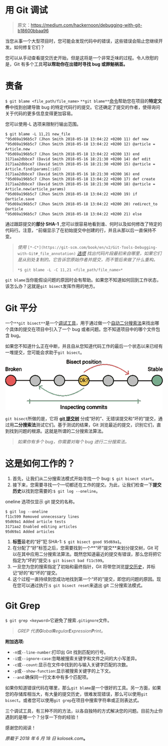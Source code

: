 # 用 Git 调试

> 原文：<https://medium.com/hackernoon/debugging-with-git-b18600bbaa96>

当您从事一个大型项目时，您可能会发现代码中的错误，这些错误会阻止您继续开发。如何修复它们？

您可以从手动查看提交历史开始，但是这将是一个非常乏味的过程。令人欣慰的是，Git 有多个工具**可以帮助你在出错时寻找 bug 或罪魁祸首。**

# 责备

`$ git blame <file_path/file_name>`
`**git blame**`[命令](https://kolosek.com/git-commands-tutorial-part2/)帮助您在项目的**特定文件**中找到创建导致 bug 的特定代码行的提交。它还确定了提交的作者，使得询问关于代码的更多信息变得更加容易。

您可以使用-L 选项来限制行输出范围。

```
$ git blame -L 11,21 new_file
^95d69a196b5c7 (Jhon Smith 2018-05-18 13:04:22 +0200 11) def new ^95d69a196b5c7 (Jhon Smith 2018-05-18 13:04:22 +0200 12) @article =
Article.new
^95d69a196b5c7 (Jhon Smith 2018-05-18 13:04:22 +0200 13) end 3171aa2dbbce7 (David Smith 2018-05-16 18:21:30 +0200 14) def edit 3171aa2dbbce7 (David Smith 2018-05-16 18:21:30 +0200 15) @article = Article.find(params[:id])
3171aa2dbbce7 (David Smith 2018-05-16 18:21:30 +0200 16) end ^95d69a196b5c7 (Jhon Smith 2018-05-18 13:04:22 +0200 17) def create 3171aa2dbbce7 (David Smith 2018-05-16 18:21:30 +0200 18) @article = Article.new(article_params)
^95d69a196b5c7 (Jhon Smith 2018-05-18 13:04:22 +0200 19) if @article.save
^95d69a196b5c7 (Jhon Smith 2018-05-18 13:04:22 +0200 20) redirect_to @article
^95d69a196b5c7 (Jhon Smith 2018-05-18 13:04:22 +0200 21) else
```

通过跟踪提交的**部分 SHA-1** ,您可以很容易地看到谁、何时以及如何修改了特定的代码行。注意，`^`前缀显示了在初始提交中创建的行，并且从那以后一直保持不变。

> *使用* `[*-C*](https://git-scm.com/book/en/v2/Git-Tools-Debugging-with-Git#_file_annotation)` [*选项*](https://git-scm.com/book/en/v2/Git-Tools-Debugging-with-Git#_file_annotation) *找出代码片段最初来自哪里，如果它们是从别处复制的。它告诉您原始作者并提交，而不管后来做了什么重构。*
> 
> `*$ git blame -L -C 11,21 <file_path/file_name>*`

`git blame`当你能假设问题的原因时会有帮助。如果您不知道如何回到工作状态，该怎么办？这就是`git bisect`发挥作用的地方。

# Git 平分

一个`**git bisect**`是一个[调试工具](https://kolosek.com/rails-debugging/)，用于通过做一个[自动二分搜索法](https://labs.consol.de/development/git/2018/01/12/automated-debugging-with-git.html)来找出哪个具体的提交在项目中引入了一个 bug 或者问题。您不知道项目中的哪个文件包含 bug。

如果您不知道什么正在中断，并且自从您知道代码工作的最后一个状态以来已经有一堆提交，您可能会求助于`git bisect`。

![](img/d1ff5106649aae0259f6c9d9743484e3.png)

`git bisect`所做的是，它将 [**git 提交树**](https://kolosek.com/git-branches/) 分成“好的”、无错误提交和“坏的”提交，通过用**二分搜索法**测试它们。基于测试的结果，Git 浏览最近的提交，识别它们，直到找到问题的根源。这就是所谓的二分搜索法算法。

> *如果你有多个 bug，你需要对每个 bug 进行二分搜索法。*

# 这是如何工作的？

1.  首先，让我们从二分搜索法模式开始寻找一个 bug: `$ git bisect start`。
2.  接下来，您需要寻找一个一切都还在工作的提交。为此，让我们检查一下**提交历史**以找到您需要的:`$ git log --oneline`。

oneline 选项仅显示 git 提交的名称。

```
$ git log --oneline
f11c599 Removed unnecessary lines
95d69a1 Added article tests
3171aa2 Enabled editing articles
95d69a1 Added articles
```

1.  **标签**最老的“好”犯 SHA-1: `$ git bisect good 95d69a1`。
2.  在分配了“好”标签之后，您需要找到一个**“坏”提交**来划分提交树，Git 可以在其中应用二分搜索法算法。既然您知道最近的提交有错误，那么您将把它指定为“坏的”提交:`$ git bisect bad f11c599`。
3.  一旦您为您的搜索指定了初始和最终指针，Git 将带您浏览[提交历史](https://kolosek.com/git-branches/)，并标记“好的”和“坏的”提交。
4.  这个过程一直持续到您成功地找到第一个“坏的”提交，即您的问题的原因。现在您可以通过执行:`$ git bisect reset`来退出 git 二分搜索法模式。

# Git Grep

`$ git grep <keyword>`它避免了搜索`.gitignore`文件。

> *GREP 代表****G****lobal****R****egular****E****xpression****P****rint。*

**附加选项:**

*   `-n`或`--line-number`:打印出 Git 找到匹配的行号。
*   `-i`或`--ignore-case`:忽略被搜索关键字和文件之间的大小写差异。
*   `-c`或`--count`:显示在文件中找到的与输入关键字匹配的次数。
*   `-p`或`--show-function`:显示被搜索关键字的上下文。
*   `--and`:确保同一行文本中有多个匹配项。

如果你知道错误代码在哪里，那么`git blame`是一个很好的工具。另一方面，如果您的存储库相当大，有大量的提交历史，很难发现错误，那么可以使用`git bisect`。或者您可以使用`git grep`在项目中搜索字符串或正则表达式。

三个调试工具，有三种不同的方法，以各自独特的方式解决您的问题。目前为止你遇到的是哪一个？分享一下你的经验！

感谢您的阅读！

*原载于 2018 年 6 月 18 日 kolosek.com*[](https://kolosek.com/debugging-with-git/?utm_source=me)**。**